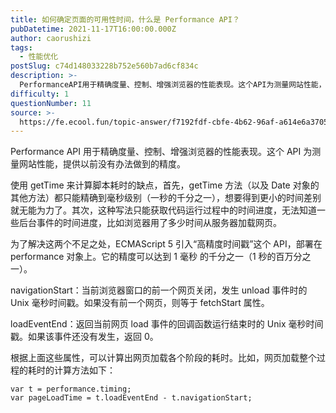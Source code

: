 ```yaml
---
title: 如何确定页面的可用性时间，什么是 Performance API？
pubDatetime: 2021-11-17T16:00:00.000Z
author: caorushizi
tags:
  - 性能优化
postSlug: c74d148033228b752e560b7ad6cf834c
description: >-
  PerformanceAPI用于精确度量、控制、增强浏览器的性能表现。这个API为测量网站性能，提供以前没有办法做到的精度。使用getTime来计算脚本耗时的缺点，首先，getTime方法（以及Dat
difficulty: 1
questionNumber: 11
source: >-
  https://fe.ecool.fun/topic-answer/f7192fdf-cbfe-4b62-96af-a614e6a37055?orderBy=updateTime&order=desc&tagId=20
---
```


Performance API 用于精确度量、控制、增强浏览器的性能表现。这个 API 为测量网站性能，提供以前没有办法做到的精度。

使用 getTime 来计算脚本耗时的缺点，首先，getTime 方法（以及 Date 对象的其他方法）都只能精确到毫秒级别（一秒的千分之一），想要得到更小的时间差别就无能为力了。其次，这种写法只能获取代码运行过程中的时间进度，无法知道一些后台事件的时间进度，比如浏览器用了多少时间从服务器加载网页。

为了解决这两个不足之处，ECMAScript 5 引入“高精度时间戳”这个 API，部署在 performance 对象上。它的精度可以达到 1 毫秒 的千分之一（1 秒的百万分之一）。

navigationStart：当前浏览器窗口的前一个网页关闭，发生 unload 事件时的 Unix 毫秒时间戳。如果没有前一个网页，则等于 fetchStart 属性。

loadEventEnd：返回当前网页 load 事件的回调函数运行结束时的 Unix 毫秒时间戳。如果该事件还没有发生，返回 0。

根据上面这些属性，可以计算出网页加载各个阶段的耗时。比如，网页加载整个过程的耗时的计算方法如下：

    var t = performance.timing;
    var pageLoadTime = t.loadEventEnd - t.navigationStart;
